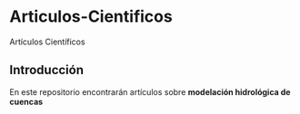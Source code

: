 # Articulos-Cientificos
Artículos Científicos
## **Introducción**
En este repositorio encontrarán artículos sobre **modelación hidrológica de cuencas**
